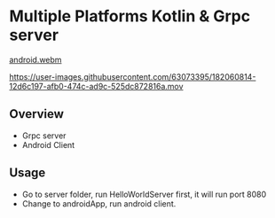 # Multiple Platforms Kotlin & Grpc server

[android.webm](https://user-images.githubusercontent.com/63073395/178321383-d5f35323-b6a9-42d1-9fc1-7d9fd23edbed.webm)

https://user-images.githubusercontent.com/63073395/182060814-12d6c197-afb0-474c-ad9c-525dc872816a.mov



## Overview

- Grpc server
- Android Client


## Usage


- Go to server folder, run HelloWorldServer first, it will run port 8080
- Change to androidApp, run android client.
